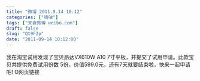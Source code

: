 ```yaml
---
title: "微博 2011.9.14 10:12"
categories: ["嘀咕"]
tags: ["来自微博 weibo.com"]
draft: false
slug: "Qt9F2p"
date: "2011-09-14 10:12:00"
---
```


<p>我在淘宝试用发现了宝贝昂达VX610W A10 7寸平板，并提交了试用申请。此款宝贝共提供免费试用份数 5份，价值599.0元，还有7天就要结束啦，快来一起申请吧!   O网页链接 ​​​​</p>
